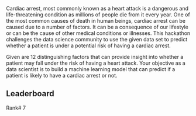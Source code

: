 Cardiac arrest, most commonly known as a heart attack is a dangerous and life-threatening condition as millions of people die from it every year. One of the most common causes of death in human beings, cardiac arrest can be caused due to a number of factors. It can be a consequence of our lifestyle or can be the cause of other medical conditions or illnesses. This hackathon challenges the data science community to use the given data set to predict whether a patient is under a potential risk of having a cardiac arrest.

Given are 12 distinguishing factors that can provide insight into whether a patient may fall under the risk of having a heart attack. Your objective as a data scientist is to build a machine learning model that can predict if a patient is likely to have a cardiac arrest or not.

## Leaderboard
Rank# 7

